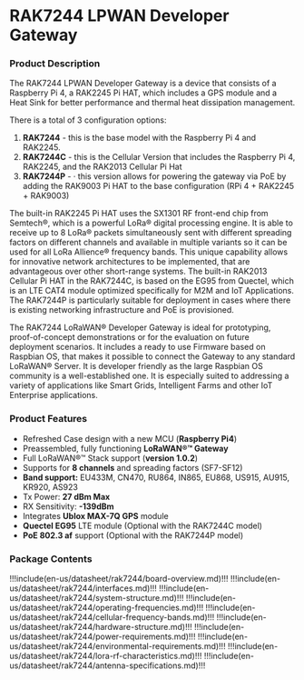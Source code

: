 # RAK7244 LPWAN Developer Gateway

<rk-img
  src="/assets/images/datasheet/rak7244/emefrtsevzyv5dulz1hs.png"
  width="75%"
  figure-number="1"
  caption="RAK7244C Fully Assembled"
/>

### Product Description

The RAK7244 LPWAN Developer Gateway is a device that consists of a Raspberry Pi 4, a RAK2245 Pi HAT, which includes a GPS module and a Heat Sink for better performance and thermal heat dissipation management.

There is a total of 3 configuration options:

1. **RAK7244** - this is the base model with the Raspberry Pi 4 and RAK2245.
2. **RAK7244C** - this is the Cellular Version that includes the Raspberry Pi 4, RAK2245, and the RAK2013 Cellular Pi Hat
3. **RAK7244P** - ·       this version allows for powering the gateway via PoE by adding the RAK9003 Pi HAT to the base configuration (RPi 4 + RAK2245 + RAK9003) 

The built-in RAK2245 Pi HAT uses the SX1301 RF front-end chip from Semtech®, which is a powerful LoRa® digital processing engine. It is able to receive up to 8 LoRa® packets simultaneously sent with different spreading factors on different channels and available in multiple variants so it can be used for all LoRa Allience® frequency bands. This unique capability allows for innovative network architectures to be implemented, that are advantageous over other short-range systems. The built-in RAK2013 Cellular Pi HAT in the RAK7244C, is based on the EG95 from Quectel, which is an LTE CAT4 module optimized specifically for M2M and IoT Applications. The RAK7244P is particularly suitable for deployment in cases where there is existing networking infrastructure and PoE is provisioned.

The RAK7244 LoRaWAN® Developer Gateway is ideal for prototyping, proof-of-concept demonstrations or for the evaluation on future deployment scenarios. It includes a ready to use Firmware based on Raspbian OS, that makes it possible to connect the Gateway to any standard LoRaWAN® Server. It is developer friendly as the large Raspbian OS community is a well-established one. It is especially suited to addressing a variety of applications like Smart Grids, Intelligent Farms and other IoT Enterprise applications.

### Product Features

- Refreshed Case design with a new MCU (**Raspberry Pi4**) 
- Preassembled, fully functioning **LoRaWAN®™ Gateway**
- Full LoRaWAN®™ Stack support (**version 1.0.2**) 
- Supports for **8 channels** and spreading factors (SF7-SF12) 
- **Band support:** EU433M, CN470, RU864, IN865, EU868, US915, AU915, KR920, AS923 
- Tx Power: **27 dBm Max**
- RX Sensitivity: **-139dBm**
- Integrates **Ublox MAX-7Q GPS** module 
- **Quectel EG95** LTE module (Optional with the RAK7244C model) 
- **PoE 802.3 af** support (Optional with the RAK7244P model)

### Package Contents

<rk-img
  src="/assets/images/datasheet/rak7244/qvm2wkloiwhw5vw5lspq.jpg"
  width="100%"
  figure-number="2"
  caption="RAK7244/RAK7244P Package Contents"
/>

<rk-img
  src="/assets/images/datasheet/rak7244/s7k4l3t9y7uwyzj6aoi1.jpg"
  width="100%"
  figure-number="3"
  caption="RAK7244C Package Contents"
/>


!!!include(en-us/datasheet/rak7244/board-overview.md)!!!
!!!include(en-us/datasheet/rak7244/interfaces.md)!!!
!!!include(en-us/datasheet/rak7244/system-structure.md)!!!
!!!include(en-us/datasheet/rak7244/operating-frequencies.md)!!!
!!!include(en-us/datasheet/rak7244/cellular-frequency-bands.md)!!!
!!!include(en-us/datasheet/rak7244/hardware-structure.md)!!!
!!!include(en-us/datasheet/rak7244/power-requirements.md)!!!
!!!include(en-us/datasheet/rak7244/environmental-requirements.md)!!!
!!!include(en-us/datasheet/rak7244/lora-rf-characteristics.md)!!!
!!!include(en-us/datasheet/rak7244/antenna-specifications.md)!!!
